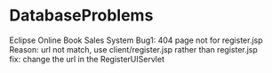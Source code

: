 DatabaseProblems
================

Eclipse Online Book Sales System
Bug1: 404 page not for register.jsp
<br>
Reason:
  url not match, use client/register.jsp rather than register.jsp
<br>
fix:
  change the url in the RegisterUIServlet

